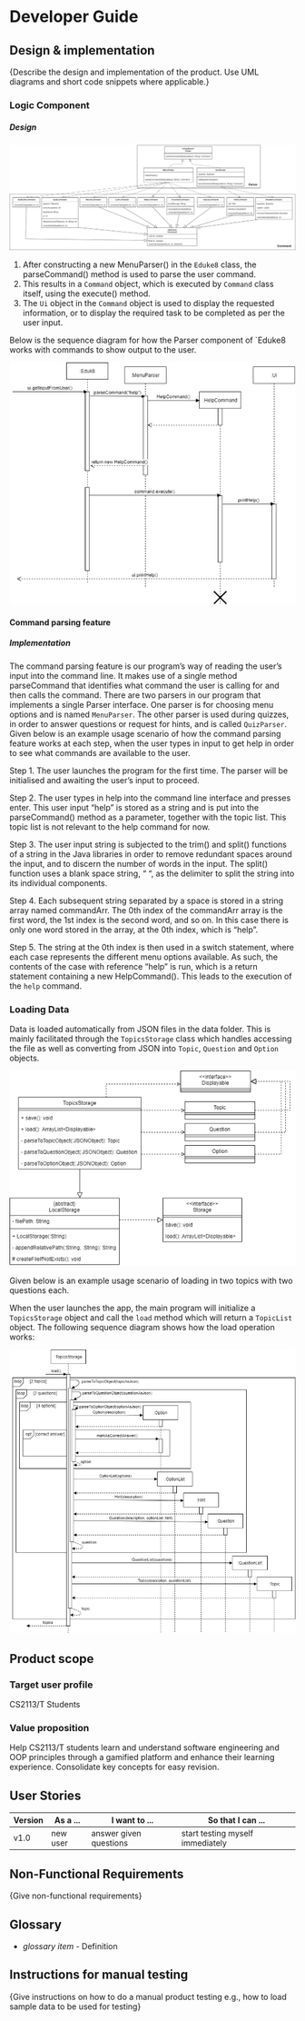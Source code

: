 # Developer Guide

## Design & implementation

{Describe the design and implementation of the product. Use UML diagrams and short code snippets where applicable.}
### Logic Component

##### Design

![Parser Diagram](./images/ParserDiagram.png)

1. After constructing a new MenuParser() in the `Eduke8` class, the parseCommand() method is used to parse the 
   user command.
2. This results in a `Command` object, which is executed by `Command` class itself, using the execute() method.
3. The `Ui` object in the `Command` object is used to display the requested information, or to display the required task to be 
   completed as per the user input.
   
Below is the sequence diagram for how the Parser component of `Eduke8 works with commands to show output to the user.

![Parser Sample Sequence](./images/ParserSampleSequence.png)

#### Command parsing feature

##### Implementation

The command parsing feature is our program’s way of reading the user’s input into the command line. It makes use of a 
single method parseCommand that identifies what command the user is calling for and then calls the command. There are 
two parsers in our program that implements a single Parser interface. One parser is for choosing menu options and is 
named `MenuParser`. The other parser is used during quizzes, in order to answer questions or request for hints, and is 
called `QuizParser`. Given below is an example usage scenario of how the command parsing feature works at each step, when 
the user types in input to get help in order to see what commands are available to the user.

Step 1. The user launches the program for the first time. The parser will be initialised and awaiting the user’s input 
        to proceed.
        
Step 2. The user types in help into the command line interface and presses enter. This user input “help” is stored as 
        a string and is put into the parseCommand() method as a parameter, together with the topic list. This topic 
        list is not relevant to the help command for now.
        
Step 3. The user input string is subjected to the trim() and split() functions of a string in the Java libraries in 
        order to remove redundant spaces around the input, and to discern the number of words in the input. The split() 
        function uses a blank space string, “ “, as the delimiter to split the string into its individual components.
        
Step 4. Each subsequent string separated by a space is stored in a string array named commandArr. The 0th index of the 
        commandArr array is the first word, the 1st index is the second word, and so on. In this case there is only one 
        word stored in the array, at the 0th index, which is “help”.
        
Step 5. The string at the 0th index is then used in a switch statement, where each case represents the different menu 
        options available. As such, the contents of the case with reference “help” is run, which is a return statement 
        containing a new HelpCommand(). This leads to the execution of the `help` command.
        
### Loading Data

Data is loaded automatically from JSON files in the data folder. This is mainly facilitated through the `TopicsStorage` class which handles accessing the file as well as converting from JSON into `Topic`, `Question` and `Option` objects.

![TopicsStorage Class Diagram](./images/TopicsStorage.png)

Given below is an example usage scenario of loading in two topics with two questions each.

When the user launches the app, the main program will initialize a `TopicsStorage` object and call the `load` method which will return a `TopicList` object. The following sequence diagram shows how the load operation works:

![TopicsStorage load](./images/TopicsStorage_load.png)

## Product scope
### Target user profile

CS2113/T Students

### Value proposition

Help CS2113/T students learn and understand software engineering and OOP principles through a gamified platform and enhance their learning experience. Consolidate key concepts for easy revision.

## User Stories

|Version| As a ... | I want to ... | So that I can ...|
|--------|----------|---------------|------------------|
|v1.0|new user|answer given questions|start testing myself immediately|

## Non-Functional Requirements

{Give non-functional requirements}

## Glossary

* *glossary item* - Definition

## Instructions for manual testing

{Give instructions on how to do a manual product testing e.g., how to load sample data to be used for testing}
